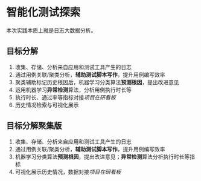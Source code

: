 
# 智能化测试探索
本次实践本质上就是日志大数据分析。
## 目标分解
1. 收集、存储、分析来自应用和测试工具产生的日志
2. 通过用例关联/聚类分析，**辅助测试脚本写作**，提升用例编写效率
3. 聚类辅助标记历史根因后，机器学习分类算法**预测根因**，提出改进意见
4. 运用机器学习**异常检测**算法，分析用例执行时长等
5. 执行时长、通过率等指标对接*项目在研看板*
6. 历史情况检索与可视化展示

## 目标分解聚集版
1. 收集、存储、分析来自应用和测试工具产生的日志
2. 通过用例关联/聚类分析，**辅助测试脚本写作**，提升用例编写效率
3. 机器学习分类算法**预测根因**，提出改进意见；**异常检测**算法分析执行时长等指标
4. 可视化展示历史情况，数据对接*项目在研看板*
